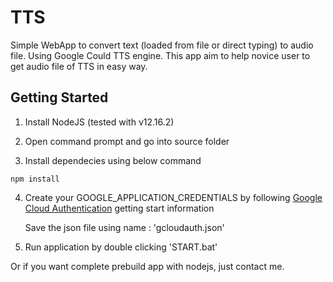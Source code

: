 # TTS
Simple WebApp to convert text (loaded from file or direct typing) to audio file. Using Google Could TTS engine. This app aim to help novice user to get audio file of TTS in easy way.

## Getting Started
1. Install NodeJS (tested with v12.16.2)

2. Open command prompt and go into source folder

3. Install dependecies using below command 
```
npm install
```

4. Create your GOOGLE_APPLICATION_CREDENTIALS by following [Google Cloud Authentication](https://cloud.google.com/docs/authentication/getting-started) getting start information

    Save the json file using name : 'gcloudauth.json' 

5. Run application by double clicking 'START.bat'




Or if you want complete prebuild app with nodejs, just contact me.

